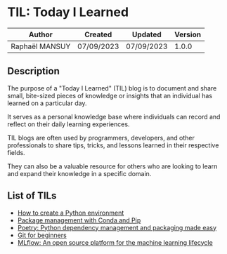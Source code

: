 # TIL: Today I Learned

| Author         | Created    | Updated    | Version |
| -------------- | ---------- | ---------- | ------- |
| Raphaël MANSUY | 07/09/2023 | 07/09/2023 | 1.0.0   |

## Description

The purpose of a "Today I Learned" (TIL) blog is to document and share small, bite-sized pieces of knowledge or insights that an individual has learned on a particular day.

It serves as a personal knowledge base where individuals can record and reflect on their daily learning experiences.

TIL blogs are often used by programmers, developers, and other professionals to share tips, tricks, and lessons learned in their respective fields.

They can also be a valuable resource for others who are looking to learn and expand their knowledge in a specific domain.

## List of TILs

- [How to create a Python environment](./how_to_create_a_python_env/README.md)
- [Package management with Conda and Pip](./package_management_conda_and_pip/README.md)
- [Poetry: Python dependency management and packaging made easy](./poetry_a_python_best_friend/README.md)
- [Git for beginners](git/git.md)
- [MLflow: An open source platform for the machine learning lifecycle](./mlfow/README.md)
  